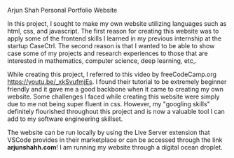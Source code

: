 Arjun Shah Personal Portfolio Website


In this project, I sought to make my own website utilizing languages such as html, css, and javascript.
The first reason for creating this website was to apply some of the frontend skills I learned in my previous
internship at the startup CaseCtrl. The second reason is that I wanted to be able to show case some of my
projects and research experiences to those that are interested in mathematics, computer science, deep learning, etc,.

While creating this project, I referred to this video by freeCodeCamp.org https://youtu.be/_xkSvufmjEs. 
I found their tutorial to be extremely beginner friendly and it gave me a good backbone when it came to creating my own website. 
Some challenges I faced while creating this website were simply due to me not being super fluent in css. 
However, my "googling skills" definitely flourished throughout this project and is now a valuable tool I can add to my software engineering skillset.

The website can be run locally by using the Live Server extension that VSCode provides in their marketplace or 
can be accessed through the link **arjunshahh.com**! I am running my website through a digital ocean droplet. 
